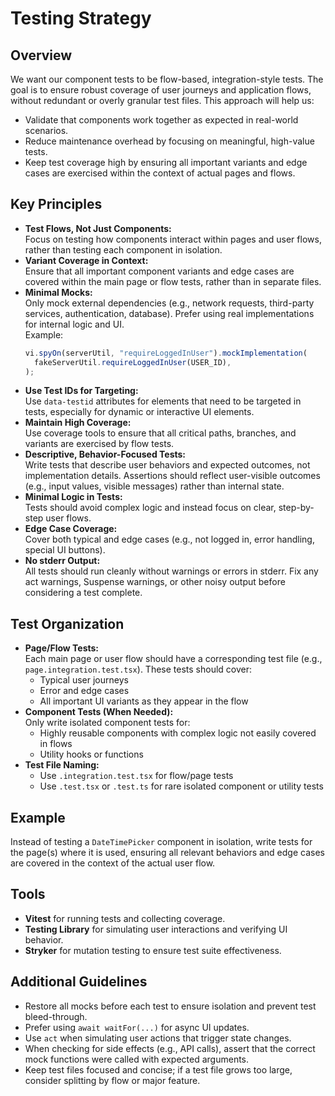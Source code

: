 # Testing Strategy

## Overview

We want our component tests to be flow-based, integration-style tests. The goal
is to ensure robust coverage of user journeys and application flows, without
redundant or overly granular test files. This approach will help us:

- Validate that components work together as expected in real-world scenarios.
- Reduce maintenance overhead by focusing on meaningful, high-value tests.
- Keep test coverage high by ensuring all important variants and edge cases are
  exercised within the context of actual pages and flows.

## Key Principles

- **Test Flows, Not Just Components:**  
  Focus on testing how components interact within pages and user flows, rather
  than testing each component in isolation.
- **Variant Coverage in Context:**  
  Ensure that all important component variants and edge cases are covered within
  the main page or flow tests, rather than in separate files.
- **Minimal Mocks:**  
  Only mock external dependencies (e.g., network requests, third-party services,
  authentication, database). Prefer using real implementations for internal
  logic and UI.  
  Example:
  ```ts
  vi.spyOn(serverUtil, "requireLoggedInUser").mockImplementation(
    fakeServerUtil.requireLoggedInUser(USER_ID),
  );
  ```
- **Use Test IDs for Targeting:**  
  Use `data-testid` attributes for elements that need to be targeted in tests,
  especially for dynamic or interactive UI elements.
- **Maintain High Coverage:**  
  Use coverage tools to ensure that all critical paths, branches, and variants
  are exercised by flow tests.
- **Descriptive, Behavior-Focused Tests:**  
  Write tests that describe user behaviors and expected outcomes, not
  implementation details. Assertions should reflect user-visible outcomes (e.g.,
  input values, visible messages) rather than internal state.
- **Minimal Logic in Tests:**  
  Tests should avoid complex logic and instead focus on clear, step-by-step user
  flows.
- **Edge Case Coverage:**  
  Cover both typical and edge cases (e.g., not logged in, error handling,
  special UI buttons).
- **No stderr Output:**  
  All tests should run cleanly without warnings or errors in stderr. Fix any act
  warnings, Suspense warnings, or other noisy output before considering a test
  complete.

## Test Organization

- **Page/Flow Tests:**  
  Each main page or user flow should have a corresponding test file (e.g.,
  `page.integration.test.tsx`). These tests should cover:
  - Typical user journeys
  - Error and edge cases
  - All important UI variants as they appear in the flow
- **Component Tests (When Needed):**  
  Only write isolated component tests for:
  - Highly reusable components with complex logic not easily covered in flows
  - Utility hooks or functions
- **Test File Naming:**
  - Use `.integration.test.tsx` for flow/page tests
  - Use `.test.tsx` or `.test.ts` for rare isolated component or utility tests

## Example

Instead of testing a `DateTimePicker` component in isolation, write tests for
the page(s) where it is used, ensuring all relevant behaviors and edge cases are
covered in the context of the actual user flow.

## Tools

- **Vitest** for running tests and collecting coverage.
- **Testing Library** for simulating user interactions and verifying UI
  behavior.
- **Stryker** for mutation testing to ensure test suite effectiveness.

## Additional Guidelines

- Restore all mocks before each test to ensure isolation and prevent test
  bleed-through.
- Prefer using `await waitFor(...)` for async UI updates.
- Use `act` when simulating user actions that trigger state changes.
- When checking for side effects (e.g., API calls), assert that the correct mock
  functions were called with expected arguments.
- Keep test files focused and concise; if a test file grows too large, consider
  splitting by flow or major feature.
